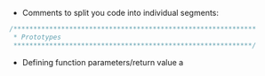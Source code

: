 
- Comments to split you code into individual segments:
```c
/*************************************************************
 * Prototypes
 ************************************************************/
```

- Defining function parameters/return value a